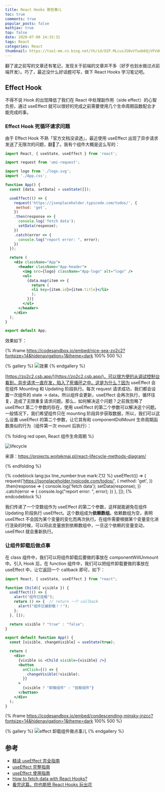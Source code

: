 ```yaml
---
title: React Hooks 那些事儿
toc: true
comments: true
popular_posts: false
mathjax: true
top: false
date: 2020-07-08 14:33:31
tags: React
categories: React
thumbnail: https://tse1-mm.cn.bing.net/th/id/OIP.MLcusJS0vVfueb6QjVFVdQHaDt?w=321&h=174&c=7&o=5&dpr=1.5&pid=1.7
---
```


翻了波之前写的文章还有笔记，发现关于前端的文章并不多（好歹也划水做过点前端开发）。巧了，最近没什么好话题可写，做下 React Hooks 学习笔记吧。

## Effect Hook

不得不说 Hook 的出现降低了我们在 React 中处理副作用（side effect）的心智负担，通过 useEffect 就可以很好的完成之前需要使用几个生命周期函数配合才能完成的事。

### Effect Hook 死循环请求问题

由于 Effect Hook 不熟「官方文档没读透」，最近使用 useEffect 出现了异步请求发送了无限次的问题，翻🚗了。我有个组件大概是这么写的：

<!-- more -->

```jsx
import React, { useState, useEffect } from 'react';

import request from 'umi-request';

import logo from './logo.svg';
import './App.css';

function App() {
  const [data, setData] = useState([]);

  useEffect(() => {
    request('https://jsonplaceholder.typicode.com/todos/', {
     method: 'get',
    })
    .then(response => {
      console.log('fetch data');
      setData(response);
    })
    .catch(error => {
      console.log("report error: ", error);
    })
  });

  return (
    <div className="App">
      <header className="App-header">
        <img src={logo} className="App-logo" alt="logo" />
        <ul>
          {data.map(item => {
            return (
            <li key={item.id}>{item.title}</li>
            );
          })}
        </ul>
      </header>
    </div>
  );
}

export default App;
```

效果如下：

{% iframe https://codesandbox.io/embed/nice-sea-zo2c2?fontsize=14&hidenavigation=1&theme=dark 100% 500 %}

{% gallery %}
![效果](https://s1.ax1x.com/2020/07/08/UZXngK.gif)
{% endgallery %}

[https://zo2c2.csb.app/](https://zo2c2.csb.app/)，可以很方便的从调试控制台看到，异步请求一直在发，陷入了死循环之中。这是为什么？因为 useEffect 会在组件 Mounting 和 Updating 阶段执行。每次 request 请求成功，我们都会设置一次组件的 state -> data，所以组件会更新，useEffect 会再次执行，循环往复，造成了无限重复请求问题。那么，如何解决这个问题？之前我忽略了 useEffect 第二个参数的存在，使用 useEffect 的第二个参数可以解决这个问题。一般情况下，我们希望组件只在 mounting 阶段异步获取数据，所以，我们可以这么设置 useEffect 的第二个参数，让它具有和 componentDidMount 生命周期函数类似的行为（组件第一次 mount 后执行）：

{% folding red open, React 组件生命周期 %}

![lifecycle](https://s1.ax1x.com/2020/07/08/UZ5T6s.png)

来源：https://projects.wojtekmaj.pl/react-lifecycle-methods-diagram/

{% endfolding %}

{% codeblock lang:jsx line_number:true mark:7,12 %}
  useEffect(() => {
    request('https://jsonplaceholder.typicode.com/todos/', {
     method: 'get',
    })
    .then(response => {
      console.log('fetch data');
      setData(response);
    })
    .catch(error => {
      console.log("report error: ", error);
    })
  }, []);
{% endcodeblock %}

我们传递了一个空数组作为 useEffect 的第二个参数，这样就能避免在组件 Updating 阶段执行 useEffect。这个数组成为**依赖数组**。依赖数组为空，表明 useEffect 不会因为某个变量的变化而再次执行。在组件需要根据某个变量变化进行渲染的时候，可以将此变量放到依赖数组中，一旦这个依赖的变量变动，useEffect 就会重新执行。

### 让组件卸载后做点事

在 class 组件中，我们可以将组件卸载后要做的事放在 componentWillUnmount 中。引入 Hook 后，在 function 组件中，我们可以把组件卸载要做的事放在 useEffect 中，让它返回一个 callback 即可，如下：

```jsx
import React, { useState, useEffect } from "react";

function Child({ visible }) {
  useEffect(() => {
    alert("组件已挂载");
    return () => {  // return 一个 callback
      alert("组件已被卸载！！");
    };
  }, []);

  return visible ? "true" : "false";
}

export default function App() {
  const [visible, changeVisible] = useState(true);

  return (
    <div>
      {visible && <Child visible={visible} />}
      <button
        onClick={() => {
          changeVisible(!visible);
        }}
      >
        {visible ? "卸载组件" : "挂载组件"}
      </button>
    </div>
  );
}
```

{% iframe https://codesandbox.io/embed/condescending-minsky-jnzcc?fontsize=14&hidenavigation=1&theme=dark 100% 500 %}

{% gallery %}
![effect 卸载组件做点事儿](https://s1.ax1x.com/2020/07/09/UmgGaF.gif)
{% endgallery %}

## 参考

- [精读 useEffect 完全指南](https://juejin.im/post/5c9827745188250ff85afe50)
- [useEffect 完整指南](https://overreacted.io/zh-hans/a-complete-guide-to-useeffect/)
- [useEffect 使用指南](https://zhuanlan.zhihu.com/p/65773322)
- [How to fetch data with React Hooks?](https://www.robinwieruch.de/react-hooks-fetch-data)
- [看完这篇，你也能把 React Hooks 玩出花](https://www.zoo.team/article/react-hooks)